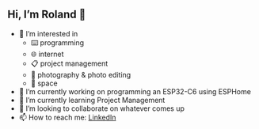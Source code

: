 ## Hi, I’m Roland 👋

- 👀 I’m interested in
  - ⌨️ programming
  - 🌐 internet
  - 📋 project management
  - 📸 photography & photo editing
  - 🚀 space
- 🔭 I’m currently working on programming an ESP32-C6 using ESPHome 
- 🌱 I’m currently learning Project Management
- 👯 I’m looking to collaborate on whatever comes up
- 📫 How to reach me: [LinkedIn](https://www.linkedin.com/in/rortner/)
